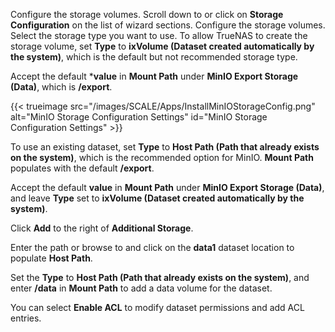 &NewLine;

Configure the storage volumes. Scroll down to or click on **Storage Configuration** on the list of wizard sections.
Configure the storage volumes. 
Select the storage type you want to use.
To allow TrueNAS to create the storage volume, set **Type** to **ixVolume (Dataset created automatically by the system)**, which is the default but not recommended storage type.

Accept the default ***value** in **Mount Path** under **MinIO Export Storage (Data)**, which is **/export**.

{{< trueimage src="/images/SCALE/Apps/InstallMinIOStorageConfig.png" alt="MinIO Storage Configuration Settings" id="MinIO Storage Configuration Settings" >}}

To use an existing dataset, set **Type** to **Host Path (Path that already exists on the system)**, which is the recommended option for MinIO.
**Mount Path** populates with the default **/export**.

Accept the default **value** in **Mount Path** under **MinIO Export Storage (Data)**, and leave **Type** set to **ixVolume (Dataset created automatically by the system)**.

Click **Add** to the right of **Additional Storage**.

Enter the path or browse to and click on the **data1** dataset location to populate **Host Path**.

Set the **Type** to **Host Path (Path that already exists on the system)**, and enter **/data** in **Mount Path** to add a data volume for the dataset.

You can select **Enable ACL** to modify dataset permissions and add ACL entries.